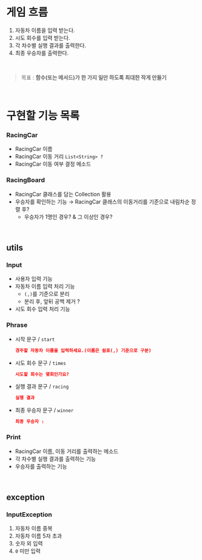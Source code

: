 # 게임 흐름

1. 자동차 이름을 입력 받는다.
2. 시도 회수를 입력 받는다.
3. 각 차수별 실행 결과를 출력한다.
4. 최종 우승자를 출력한다.

<br>


> 목표 : **함수(또는 메서드)가 한 가지 일만 하도록 최대한 작게 만들기**
> 

<br>

# 구현할 기능 목록

### RacingCar

- RacingCar 이름
- RacingCar 이동 거리  `List<String> ?`
- RacingCar 이동 여부 결정 메소드

### RacingBoard
- RacingCar 클래스를 담는 Collection 활용
- 우승자를 확인하는 기능 → RacingCar 클래스의 이동거리를 기준으로 내림차순 정렬 후?    
    - 우승자가 1명인 경우? & 그 이상인 경우?

<br>

## utils

### Input

- 사용자 입력 기능
- 자동차 이름 입력 처리 기능
    - `(,)`를 기준으로 분리
    - 분리 후, 앞뒤 공백 제거 ?
- 시도 회수 입력 처리 기능

### Phrase

- 시작 문구 / `start`
    
    ```json
    경주할 자동차 이름을 입력하세요.(이름은 쉼표(,) 기준으로 구분)
    ```
    
- 시도 회수 문구 / `times`
    
    ```json
    시도할 회수는 몇회인가요?
    ```
    
- 실행 결과 문구 / `racing`
    
    ```json
    실행 결과
    ```
    

- 최종 우승자 문구 / `winner`
    
    ```json
    최종 우승자 :
    ```
    

### Print

- RacingCar 이름, 이동 거리를 출력하는 메소드
- 각 차수별 실행 결과를 출력하는 기능
- 우승자를 출력하는 기능

<br>

## exception

### InputException

1. 자동차 이름 중복
2. 자동차 이름 5자 초과
3. 숫자 외 입력
4. `0` 미만 입력